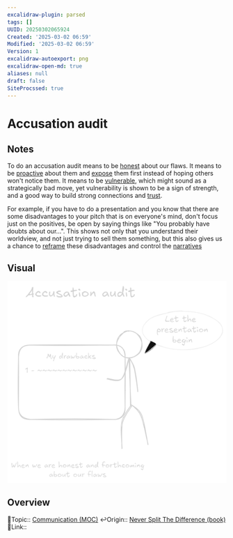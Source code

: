 ```yaml
---
excalidraw-plugin: parsed
tags: []
UUID: 20250302065924
Created: '2025-03-02 06:59'
Modified: '2025-03-02 06:59'
Version: 1
excalidraw-autoexport: png
excalidraw-open-md: true
aliases: null
draft: false
SiteProcssed: true
---
```


# Accusation audit

## Notes

To do an accusation audit means to be [honest](/notes/honesty.md) about our flaws. It means to be [proactive](/notes/proactiveness.md) about them and [expose](/notes/transparency.md) them first instead of hoping others won't notice them. It means to be [vulnerable](/notes/vulnerability.md), which might sound as a strategically bad move, yet vulnerability is shown to be a sign of strength, and a good way to build strong connections and [trust](/notes/trust.md).

For example, if you have to do a presentation and you know that there are some disadvantages to your pitch that is on everyone's mind, don't focus just on the positives, be open by saying things like "You probably have doubts about our...". This shows not only that you understand their worldview, and not just trying to sell them something, but this also gives us a chance to [reframe](/notes/framing.md) these disadvantages and control the [narratives](/notes/narratives.md)

## Visual

![Accusation audit.webp](/notes/accusation-audit.webp)
## Overview
🔼Topic:: [Communication (MOC)](/mocs/communication-moc.md)
↩️Origin:: [Never Split The Difference (book)](/books/never-split-the-difference-book.md)
🔗Link:: 


